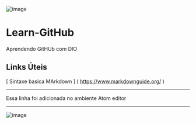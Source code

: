 ![image](https://user-images.githubusercontent.com/30661697/176339964-519bbfc4-2e82-48e7-9d98-117deebad199.png)



# Learn-GitHub
 Aprendendo GitHUb com DIO 
 
 ## Links Úteis 
 
 [ Sintaxe basica MArkdown ] ( https://www.markdownguide.org/ )
 
 
 <hr>

 Essa linha foi adicionada no ambiente Atom editor
 
 <hr>
 
 ![image](https://user-images.githubusercontent.com/30661697/176432804-5feee1b9-1623-4ab7-9e3d-555286cf46cc.png)

